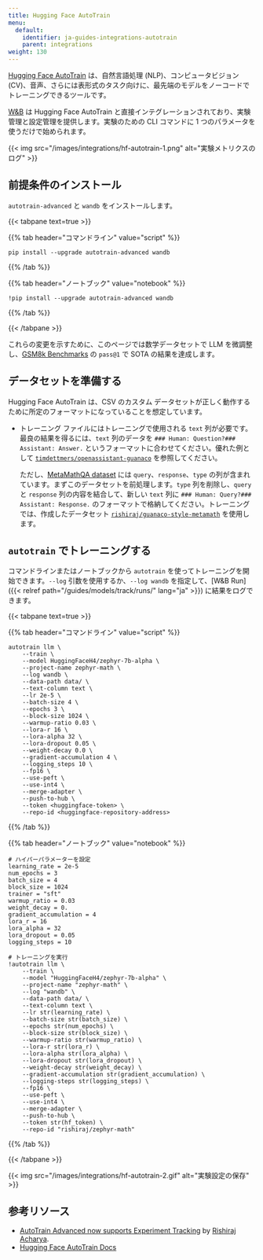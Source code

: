 ```yaml
---
title: Hugging Face AutoTrain
menu:
  default:
    identifier: ja-guides-integrations-autotrain
    parent: integrations
weight: 130
---
```


[Hugging Face AutoTrain](https://huggingface.co/docs/autotrain/index) は、自然言語処理 (NLP)、コンピュータビジョン (CV)、音声、さらには表形式のタスク向けに、最先端のモデルをノーコードでトレーニングできるツールです。

[W&B](https://wandb.com/) は Hugging Face AutoTrain と直接インテグレーションされており、実験管理と設定管理を提供します。実験のための CLI コマンドに 1 つのパラメータを使うだけで始められます。

{{< img src="/images/integrations/hf-autotrain-1.png" alt="実験メトリクスのログ" >}}

## 前提条件のインストール

`autotrain-advanced` と `wandb` をインストールします。

{{< tabpane text=true >}}

{{% tab header="コマンドライン" value="script" %}}

```shell
pip install --upgrade autotrain-advanced wandb
```

{{% /tab %}}

{{% tab header="ノートブック" value="notebook" %}}

```notebook
!pip install --upgrade autotrain-advanced wandb
```

{{% /tab %}}

{{< /tabpane >}}

これらの変更を示すために、このページでは数学データセットで LLM を微調整し、[GSM8k Benchmarks](https://github.com/openai/grade-school-math) の `pass@1` で SOTA の結果を達成します。

## データセットを準備する

Hugging Face AutoTrain は、CSV のカスタム データセットが正しく動作するために所定のフォーマットになっていることを想定しています。

- トレーニング ファイルにはトレーニングで使用される `text` 列が必要です。最良の結果を得るには、`text` 列のデータを `### Human: Question?### Assistant: Answer.` というフォーマットに合わせてください。優れた例として [`timdettmers/openassistant-guanaco`](https://huggingface.co/datasets/timdettmers/openassistant-guanaco) を参照してください。

    ただし、[MetaMathQA dataset](https://huggingface.co/datasets/meta-math/MetaMathQA) には `query`、`response`、`type` の列が含まれています。まずこのデータセットを前処理します。`type` 列を削除し、`query` と `response` 列の内容を結合して、新しい `text` 列に `### Human: Query?### Assistant: Response.` のフォーマットで格納してください。トレーニングでは、作成したデータセット [`rishiraj/guanaco-style-metamath`](https://huggingface.co/datasets/rishiraj/guanaco-style-metamath) を使用します。

## `autotrain` でトレーニングする

コマンドラインまたはノートブックから `autotrain` を使ってトレーニングを開始できます。`--log` 引数を使用するか、`--log wandb` を指定して、[W&B Run]({{< relref path="/guides/models/track/runs/" lang="ja" >}}) に結果をログできます。 

{{< tabpane text=true >}}

{{% tab header="コマンドライン" value="script" %}}

```shell
autotrain llm \
    --train \
    --model HuggingFaceH4/zephyr-7b-alpha \
    --project-name zephyr-math \
    --log wandb \
    --data-path data/ \
    --text-column text \
    --lr 2e-5 \
    --batch-size 4 \
    --epochs 3 \
    --block-size 1024 \
    --warmup-ratio 0.03 \
    --lora-r 16 \
    --lora-alpha 32 \
    --lora-dropout 0.05 \
    --weight-decay 0.0 \
    --gradient-accumulation 4 \
    --logging_steps 10 \
    --fp16 \
    --use-peft \
    --use-int4 \
    --merge-adapter \
    --push-to-hub \
    --token <huggingface-token> \
    --repo-id <huggingface-repository-address>
```

{{% /tab %}}

{{% tab header="ノートブック" value="notebook" %}}

```notebook
# ハイパーパラメーターを設定
learning_rate = 2e-5
num_epochs = 3
batch_size = 4
block_size = 1024
trainer = "sft"
warmup_ratio = 0.03
weight_decay = 0.
gradient_accumulation = 4
lora_r = 16
lora_alpha = 32
lora_dropout = 0.05
logging_steps = 10

# トレーニングを実行
!autotrain llm \
    --train \
    --model "HuggingFaceH4/zephyr-7b-alpha" \
    --project-name "zephyr-math" \
    --log "wandb" \
    --data-path data/ \
    --text-column text \
    --lr str(learning_rate) \
    --batch-size str(batch_size) \
    --epochs str(num_epochs) \
    --block-size str(block_size) \
    --warmup-ratio str(warmup_ratio) \
    --lora-r str(lora_r) \
    --lora-alpha str(lora_alpha) \
    --lora-dropout str(lora_dropout) \
    --weight-decay str(weight_decay) \
    --gradient-accumulation str(gradient_accumulation) \
    --logging-steps str(logging_steps) \
    --fp16 \
    --use-peft \
    --use-int4 \
    --merge-adapter \
    --push-to-hub \
    --token str(hf_token) \
    --repo-id "rishiraj/zephyr-math"
```

{{% /tab %}}

{{< /tabpane >}}


{{< img src="/images/integrations/hf-autotrain-2.gif" alt="実験設定の保存" >}}

## 参考リソース

* [AutoTrain Advanced now supports Experiment Tracking](https://huggingface.co/blog/rishiraj/log-autotrain) by [Rishiraj Acharya](https://huggingface.co/rishiraj).
* [Hugging Face AutoTrain Docs](https://huggingface.co/docs/autotrain/index)